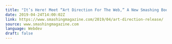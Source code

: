```yaml
---
title: "It’s Here! Meet “Art Direction For The Web,” A New Smashing Book"
date: 2019-04-24T14:00:02Z
link: https://www.smashingmagazine.com/2019/04/art-direction-release/
source: www.smashingmagazine.com
language: Webdev
draft: false
---
```

